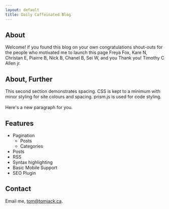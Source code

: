 ```yaml
---
layout: default
title: Daily Caffeinated Blog
---
```


## About
Welcome! if you found this blog on your own congratulations shout-outs for the people who motivated me to launch this page Freya Fox, Kare N, Christan E, Piairre B, Nick B, Chanel B, Sei W, and you Thank you! Timothy C Allen jr.

## About, Further
This second section demonstrates spacing. CSS is kept to a minimum with minor styling
for site colours and spacing. prism.js is used for code styling.    
<br>
Here's a new paragraph for you.  

## Features
- Pagination
    - Posts
    - Categories
- Posts
- RSS
- Syntax highlighting
- Basic Mobile Support
- SEO Plugin

## Contact
Email me, [tom@tomjack.ca](mailto:tom@tomjack.ca).
